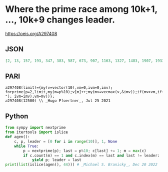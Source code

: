 # Where the prime race among 10k\+1, \.\.\., 10k\+9 changes leader\.
https://oeis.org/A297408
## JSON
```JSON
[2, 13, 157, 193, 347, 383, 587, 673, 907, 1163, 1327, 1483, 1907, 1933, 2897, 4723, 5557, 5573, 6037, 6113, 6637, 6673, 7487, 8273, 8317, 8363, 8387, 8443, 8467, 8573, 8647, 8803, 8837, 8933, 9277, 9293, 10067, 10103, 11897, 11923, 12037, 12073, 12107, 12143]
```
## PARI
```PARI
a297408(limit)={my(v=vector(10),vm=0,ivm=0,imv); forprime(p=2,limit,my(m=p%10);v[m]++;my(mv=vecmax(v,&imv));if(mv>vm,if(imv!=ivm,print1(p,", "); ivm=imv);vm=mv))};
a297408(12500) \\ _Hugo Pfoertner_, Jul 25 2021
```
## Python
```Python
from sympy import nextprime
from itertools import islice
def agen():
    c, p, leader = [0 for i in range(10)], 1, None
    while True:
        p = nextprime(p); last = p%10; c[last] += 1; m = max(c)
        if c.count(m) == 1 and c.index(m) == last and last != leader:
            yield p; leader = last
print(list(islice(agen(), 44))) # _Michael S. Branicky_, Dec 20 2022
```
